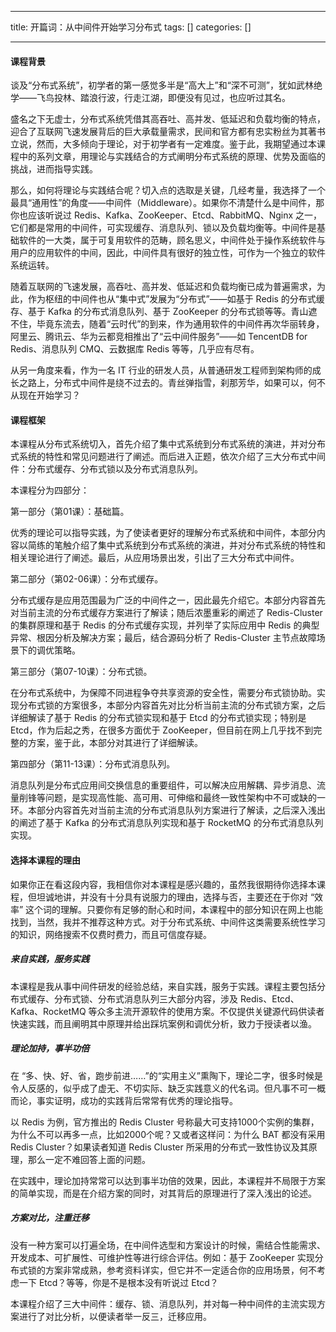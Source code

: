 
--- 
title:  开篇词：从中间件开始学习分布式 
tags: []
categories: [] 

---
#### 课程背景

谈及“分布式系统”，初学者的第一感觉多半是“高大上”和“深不可测”，犹如武林绝学——飞鸟投林、踏浪行波，行走江湖，即便没有见过，也应听过其名。

盛名之下无虚士，分布式系统凭借其高吞吐、高并发、低延迟和负载均衡的特点，迎合了互联网飞速发展背后的巨大承载量需求，民间和官方都有忠实粉丝为其著书立说，然而，大多倾向于理论，对于初学者有一定难度。鉴于此，我期望通过本课程中的系列文章，用理论与实践结合的方式阐明分布式系统的原理、优势及面临的挑战，进而指导实践。

那么，如何将理论与实践结合呢？切入点的选取是关键，几经考量，我选择了一个最具“通用性”的角度——中间件（Middleware）。如果你不清楚什么是中间件，那你也应该听说过 Redis、Kafka、ZooKeeper、Etcd、RabbitMQ、Nginx 之一，它们都是常用的中间件，可实现缓存、消息队列、锁以及负载均衡等。中间件是基础软件的一大类，属于可复用软件的范畴，顾名思义，中间件处于操作系统软件与用户的应用软件的中间，因此，中间件具有很好的独立性，可作为一个独立的软件系统运转。

随着互联网的飞速发展，高吞吐、高并发、低延迟和负载均衡已成为普遍需求，为此，作为枢纽的中间件也从“集中式”发展为“分布式”——如基于 Redis 的分布式缓存、基于 Kafka 的分布式消息队列、基于 ZooKeeper 的分布式锁等等。青山遮不住，毕竟东流去，随着“云时代”的到来，作为通用软件的中间件再次华丽转身，阿里云、腾讯云、华为云都竞相推出了“云中间件服务”——如 TencentDB for Redis、消息队列 CMQ、云数据库 Redis 等等，几乎应有尽有。

从另一角度来看，作为一名 IT 行业的研发人员，从普通研发工程师到架构师的成长之路上，分布式中间件是绕不过去的。青丝弹指雪，刹那芳华，如果可以，何不从现在开始学习？

#### 课程框架

本课程从分布式系统切入，首先介绍了集中式系统到分布式系统的演进，并对分布式系统的特性和常见问题进行了阐述。而后进入正题，依次介绍了三大分布式中间件：分布式缓存、分布式锁以及分布式消息队列。

本课程分为四部分：

第一部分（第01课）：基础篇。

优秀的理论可以指导实践，为了使读者更好的理解分布式系统和中间件，本部分内容以简练的笔触介绍了集中式系统到分布式系统的演进，并对分布式系统的特性和相关理论进行了阐述。最后，从应用场景出发，引出了三大分布式中间件。

第二部分（第02-06课）：分布式缓存。

分布式缓存是应用范围最为广泛的中间件之一，因此最先介绍它。本部分内容首先对当前主流的分布式缓存方案进行了解读；随后浓墨重彩的阐述了 Redis-Cluster 的集群原理和基于 Redis 的分布式缓存实现，并列举了实际应用中 Redis 的典型异常、根因分析及解决方案；最后，结合源码分析了 Redis-Cluster 主节点故障场景下的调优策略。

第三部分（第07-10课）：分布式锁。

在分布式系统中，为保障不同进程争夺共享资源的安全性，需要分布式锁协助。实现分布式锁的方案很多，本部分内容首先对比分析当前主流的分布式锁方案，之后详细解读了基于 Redis 的分布式锁实现和基于 Etcd 的分布式锁实现；特别是 Etcd，作为后起之秀，在很多方面优于 ZooKeeper，但目前在网上几乎找不到完整的方案，鉴于此，本部分对其进行了详细解读。

第四部分（第11-13课）：分布式消息队列。

消息队列是分布式应用间交换信息的重要组件，可以解决应用解耦、异步消息、流量削锋等问题，是实现高性能、高可用、可伸缩和最终一致性架构中不可或缺的一环。本部分内容首先对当前主流的分布式消息队列方案进行了解读，之后深入浅出的阐述了基于 Kafka 的分布式消息队列实现和基于 RocketMQ 的分布式消息队列实现。

#### 选择本课程的理由

如果你正在看这段内容，我相信你对本课程是感兴趣的，虽然我很期待你选择本课程，但坦诚地讲，并没有十分具有说服力的理由，选择与否，主要还在于你对 “效率” 这个词的理解。只要你有足够的耐心和时间，本课程中的部分知识在网上也能找到，当然，我并不推荐这种方式。对于分布式系统、中间件这类需要系统性学习的知识，网络搜索不仅费时费力，而且可信度存疑。

##### 来自实践，服务实践

本课程是我从事中间件研发的经验总结，来自实践，服务于实践。课程主要包括分布式缓存、分布式锁、分布式消息队列三大部分内容，涉及 Redis、Etcd、Kafka、RocketMQ 等众多主流开源软件的使用方案。不仅提供关键源代码供读者快速实践，而且阐明其中原理并给出踩坑案例和调优分析，致力于授读者以渔。 

##### 理论加持，事半功倍

在 “多、快、好、省，跑步前进……”的“实用主义”熏陶下，理论二字，很多时候是令人反感的，似乎成了虚无、不切实际、缺乏实践意义的代名词。但凡事不可一概而论，事实证明，成功的实践背后常常有优秀的理论指导。

以 Redis 为例，官方推出的 Redis Cluster 号称最大可支持1000个实例的集群，为什么不可以再多一点，比如2000个呢？又或者这样问：为什么 BAT 都没有采用 Redis Cluster？如果读者知道 Redis Cluster 所采用的分布式一致性协议及其原理，那么一定不难回答上面的问题。

在实践中，理论加持常常可以达到事半功倍的效果，因此，本课程并不局限于方案的简单实现，而是在介绍方案的同时，对其背后的原理进行了深入浅出的论述。

##### 方案对比，注重迁移

没有一种方案可以打遍全场，在中间件选型和方案设计的时候，需结合性能需求、开发成本、可扩展性、可维护性等进行综合评估。例如：基于 ZooKeeper 实现分布式锁的方案非常成熟，参考资料详实，但它并不一定适合你的应用场景，何不考虑一下 Etcd？等等，你是不是根本没有听说过 Etcd？

本课程介绍了三大中间件：缓存、锁、消息队列，并对每一种中间件的主流实现方案进行了对比分析，以便读者举一反三，迁移应用。
